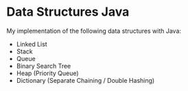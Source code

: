 # Data Structures Java

My implementation of the following data structures with Java:
  - Linked List
  - Stack
  - Queue
  - Binary Search Tree
  - Heap (Priority Queue)
  - Dictionary (Separate Chaining / Double Hashing)
